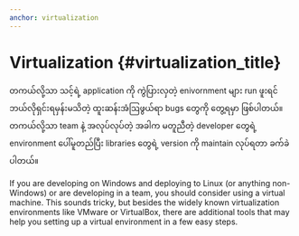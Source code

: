 ```yaml
---
anchor: virtualization
---
```


# Virtualization {#virtualization_title}

တကယ်လို့သာ သင့်ရဲ့ application ကို ကွဲပြားလှတဲ့ enivornment များ run ဖူးရင် ဘယ်လိုရှင်းရမှန်းမသိတဲ့ ထူးဆန်းအံဩဖွယ်ရာ bugs တွေကို တွေ့ရမှာ ဖြစ်ပါတယ်။ တကယ်လို့သာ team နဲ့ အလုပ်လုပ်တဲ့ အခါက မတူညီတဲ့ developer တွေရဲ့ environment ပေါ်မူတည်ပြီး libraries တွေရဲ့ version ကို maintain လုပ်ရတာ ခက်ခဲပါတယ်။ 

If you are developing on Windows and deploying to Linux (or anything non-Windows) or are developing in a team, you
should consider using a virtual machine. This sounds tricky, but besides the widely known virtualization environments
like VMware or VirtualBox, there are additional tools that may help you setting up a virtual environment in a few easy
steps.
